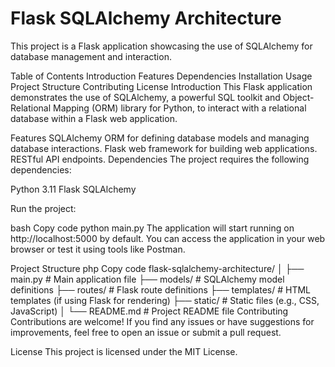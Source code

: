 # Flask SQLAlchemy Architecture
This project is a Flask application showcasing the use of SQLAlchemy for database management and interaction.

Table of Contents
Introduction
Features
Dependencies
Installation
Usage
Project Structure
Contributing
License
Introduction
This Flask application demonstrates the use of SQLAlchemy, a powerful SQL toolkit and Object-Relational Mapping (ORM) library for Python, to interact with a relational database within a Flask web application.

Features
SQLAlchemy ORM for defining database models and managing database interactions.
Flask web framework for building web applications.
RESTful API endpoints.
Dependencies
The project requires the following dependencies:

Python 3.11
Flask
SQLAlchemy

Run the project:

bash
Copy code
python main.py
The application will start running on http://localhost:5000 by default. You can access the application in your web browser or test it using tools like Postman.

Project Structure
php
Copy code
flask-sqlalchemy-architecture/
│
├── main.py                # Main application file
├── models/             # SQLAlchemy model definitions
├── routes/             # Flask route definitions
├── templates/            # HTML templates (if using Flask for rendering)
├── static/               # Static files (e.g., CSS, JavaScript)
│
└── README.md             # Project README file
Contributing
Contributions are welcome! If you find any issues or have suggestions for improvements, feel free to open an issue or submit a pull request.

License
This project is licensed under the MIT License.
